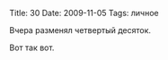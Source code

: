 Title: 30
Date: 2009-11-05
Tags: личное

<div class="text"><p>Вчера разменял четвертый десяток.</p>
<p>Вот так вот.</p></div>